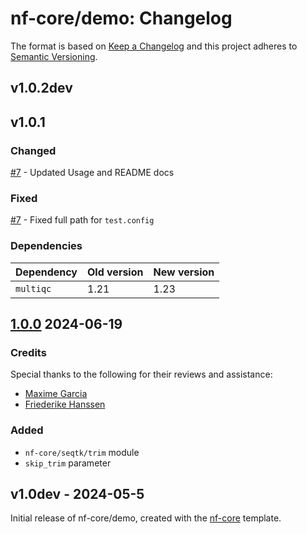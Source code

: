 # nf-core/demo: Changelog

The format is based on [Keep a Changelog](https://keepachangelog.com/en/1.0.0/)
and this project adheres to [Semantic Versioning](https://semver.org/spec/v2.0.0.html).

## v1.0.2dev

## v1.0.1

### Changed

[#7](https://github.com/nf-core/demo/pull/7) - Updated Usage and README docs

### Fixed

[#7](https://github.com/nf-core/demo/pull/7) - Fixed full path for `test.config`

### Dependencies

| Dependency | Old version | New version |
| ---------- | ----------- | ----------- |
| `multiqc`  | 1.21        | 1.23        |

## [1.0.0](https://github.com/nf-core/demo/releases/tag/1.0.0) 2024-06-19

### Credits

Special thanks to the following for their reviews and assistance:

- [Maxime Garcia](https://github.com/maxulysse)
- [Friederike Hanssen](https://github.com/FriederikeHanssen)

### Added

- `nf-core/seqtk/trim` module
- `skip_trim` parameter

## v1.0dev - 2024-05-5

Initial release of nf-core/demo, created with the [nf-core](https://nf-co.re/) template.
